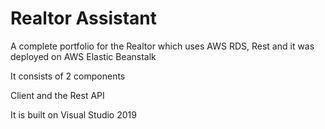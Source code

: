 # Realtor Assistant

A complete portfolio for the Realtor which uses AWS RDS, Rest and it was deployed on AWS Elastic Beanstalk

It consists of 2 components

Client and the Rest API

It is built on Visual Studio 2019
